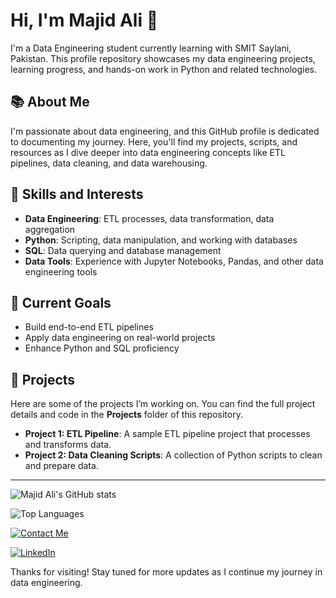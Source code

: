 # Hi, I'm Majid Ali 👋

I'm a Data Engineering student currently learning with SMIT Saylani, Pakistan. This profile repository showcases my data engineering projects, learning progress, and hands-on work in Python and related technologies.

## 📚 About Me
I'm passionate about data engineering, and this GitHub profile is dedicated to documenting my journey. Here, you'll find my projects, scripts, and resources as I dive deeper into data engineering concepts like ETL pipelines, data cleaning, and data warehousing.

## 🚀 Skills and Interests
- **Data Engineering**: ETL processes, data transformation, data aggregation
- **Python**: Scripting, data manipulation, and working with databases
- **SQL**: Data querying and database management
- **Data Tools**: Experience with Jupyter Notebooks, Pandas, and other data engineering tools

## 🌱 Current Goals
- Build end-to-end ETL pipelines
- Apply data engineering on real-world projects
- Enhance Python and SQL proficiency

## 📂 Projects
Here are some of the projects I’m working on. You can find the full project details and code in the **Projects** folder of this repository.

- **Project 1: ETL Pipeline**: A sample ETL pipeline project that processes and transforms data.
- **Project 2: Data Cleaning Scripts**: A collection of Python scripts to clean and prepare data.

---
![Majid Ali's GitHub stats](https://github-readme-stats.vercel.app/api?username=MajidAli&show_icons=true&theme=radical)

![Top Languages](https://github-readme-stats.vercel.app/api/top-langs/?username=majidali321&layout=compact&theme=radical)

[![Contact Me](https://img.shields.io/badge/Contact-Email-blue)](mailto:mianmajid577@gmail.com)

[![LinkedIn](https://img.shields.io/badge/Connect-LinkedIn-blue)](https://www.linkedin.com/in/majid-ali-5ab8032b4/)


Thanks for visiting! Stay tuned for more updates as I continue my journey in data engineering.
